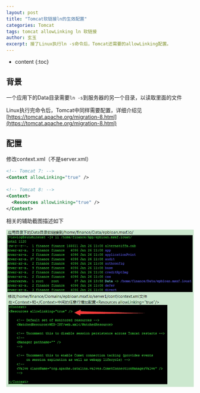 ```yaml
---
layout: post
title: "Tomcat软链接ln的生效配置"
categories: Tomcat
tags: tomcat allowLinking ln 软链接
author: 玄玉
excerpt: 接了Linux执行ln -s命令后，Tomcat还需要的allowLinking配置。
---
```


* content
{:toc}


## 背景

一个应用下的Data目录需要`ln -s`到服务器的另一个目录，以读取里面的文件

Linux执行完命令后，Tomcat中同样需要配置，详细介绍见[https://tomcat.apache.org/migration-8.html](https://tomcat.apache.org/migration-8.html)

## 配置

修改context.xml（不是server.xml）

```xml
<!-- Tomcat 7: -->
<Context allowLinking="true" />

<!-- Tomcat 8: -->
<Context>
  <Resources allowLinking="true" />
</Context>
```

相关的辅助截图描述如下

![](/img/2016-10-18/tomcat-ln.png)